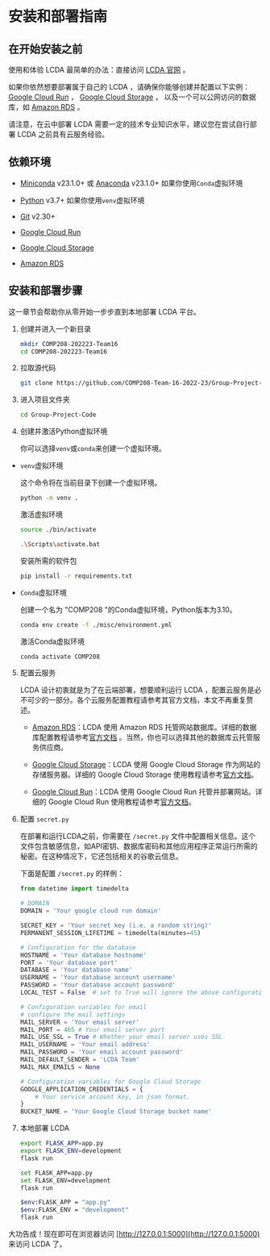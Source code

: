 # 安装和部署指南

## 在开始安装之前

使用和体验 LCDA 最简单的办法：直接访问 [LCDA 官网](https://www.lcda.space/) 。

如果你依然想要部署属于自己的 LCDA
，请确保你能够创建并配置以下实例：[Google Cloud Run](https://cloud.google.com/run) ， [Google Cloud Storage](https://cloud.google.com/storage) ，
以及一个可以公网访问的数据库，如 [Amazon RDS](https://aws.amazon.com/rds/) 。

请注意，在云中部署 LCDA 需要一定的技术专业知识水平，建议您在尝试自行部署 LCDA 之前具有云服务经验。

## 依赖环境

- [Miniconda](https://docs.conda.io/en/latest/miniconda.html) v23.1.0+
  或 [Anaconda](https://www.anaconda.com/products/distribution) v23.1.0+
    如果你使用`Conda`虚拟环境

- [Python](https://www.python.org/) v3.7+ 如果你使用`venv`虚拟环境

- [Git](https://git-scm.com/downloads) v2.30+

- [Google Cloud Run](https://cloud.google.com/run)

- [Google Cloud Storage](https://cloud.google.com/storage)

- [Amazon RDS](https://aws.amazon.com/rds/)

## 安装和部署步骤

这一章节会帮助你从零开始一步步直到本地部署 LCDA 平台。

1. 创建并进入一个新目录

   ```bash
   mkdir COMP208-202223-Team16
   cd COMP208-202223-Team16
   ```

2. 拉取源代码

   ```bash
   git clone https://github.com/COMP208-Team-16-2022-23/Group-Project-Code.git
   ```

3. 进入项目文件夹

   ```bash
   cd Group-Project-Code
   ```

4. 创建并激活Python虚拟环境

   你可以选择`venv`或`conda`来创建一个虚拟环境。

- `venv`虚拟环境 

   这个命令将在当前目录下创建一个虚拟环境。
   ```bash
   python -m venv .
   ```
  
   激活虚拟环境

    <CodeGroup>
   <CodeGroupItem title="Bash" active>
  
   ```bash
   source ./bin/activate
  ```
  
    </CodeGroupItem>
  
    <CodeGroupItem title="CMD">
  
    ```bash
  .\Scripts\activate.bat
   ```
  
    </CodeGroupItem>
    </CodeGroup>

  安装所需的软件包

    ```bash
   pip install -r requirements.txt
   ```

- `Conda`虚拟环境

   创建一个名为 "COMP208 "的Conda虚拟环境，Python版本为3.10。 
   ```bash
   conda env create -f ./misc/environment.yml
   ```
  
   激活Conda虚拟环境
   ```bash
   conda activate COMP208
   ```

5. 配置云服务

   LCDA 设计初衷就是为了在云端部署，想要顺利运行 LCDA ，配置云服务是必不可少的一部分。各个云服务配置教程请参考其官方文档，本文不再重复赘述。

    - [Amazon RDS](https://aws.amazon.com/rds/)：LCDA 使用 Amazon RDS
      托管网站数据库。详细的数据库配置教程请参考[官方文档](https://docs.aws.amazon.com/AmazonRDS/latest/UserGuide/Welcome.html)
      。当然，你也可以选择其他的数据库云托管服务供应商。

    - [Google Cloud Storage](https://cloud.google.com/storage)：LCDA 使用 Google Cloud Storage 作为网站的存储服务器。详细的
      Google Cloud Storage 使用教程请参考[官方文档](https://cloud.google.com/storage/docs)。

    - [Google Cloud Run](https://cloud.google.com/run)：LCDA 使用 Google Cloud Run 托管并部署网站。详细的 Google Cloud Run
      使用教程请参考[官方文档](https://cloud.google.com/run/docs)。

6. 配置  `secret.py`

   在部署和运行LCDA之前，你需要在 `/secret.py` 文件中配置相关信息。这个文件包含敏感信息，如API密钥、数据库密码和其他应用程序正常运行所需的秘密。在这种情况下，它还包括相关的谷歌云信息。

   下面是配置 `/secret.py` 的样例：

   ```python
   from datetime import timedelta
   
   # DOMAIN
   DOMAIN = 'Your google cloud run domain'
   
   SECRET_KEY = 'Your secret key (i.e. a random string)'
   PERMANENT_SESSION_LIFETIME = timedelta(minutes=45)
   
   # Configuration for the database
   HOSTNAME = 'Your database hostname'
   PORT = 'Your database port'
   DATABASE = 'Your database name'
   USERNAME = 'Your database account username'
   PASSWORD = 'Your database account password'
   LOCAL_TEST = False  # set to True will ignore the above configuration and use local sqlite database called project.db
   
   # Configuration variables for email
   # configure the mail settings
   MAIL_SERVER = 'Your email server'
   MAIL_PORT = 465 # Your email server port
   MAIL_USE_SSL = True # Whether your email server uses SSL
   MAIL_USERNAME = 'Your email address'
   MAIL_PASSWORD = 'Your email account password' 
   MAIL_DEFAULT_SENDER = 'LCDA Team'
   MAIL_MAX_EMAILS = None
   
   # Configuration variables for Google Cloud Storage
   GOOGLE_APPLICATION_CREDENTIALS = {
       # Your service account key, in json format.
   }
   BUCKET_NAME = 'Your Google Cloud Storage bucket name'
   ```

7. 本地部署 LCDA

   <CodeGroup>
   <CodeGroupItem title="Bash" active>

   ```bash
   export FLASK_APP=app.py
   export FLASK_ENV=development
   flask run
   ```

   </CodeGroupItem>

   <CodeGroupItem title="CMD">

   ```bash
   set FLASK_APP=app.py
   set FLASK_ENV=development
   flask run
   ```

   </CodeGroupItem>
   <CodeGroupItem title="Powershell">

   ```bash
   $env:FLASK_APP = "app.py"
   $env:FLASK_ENV = "development"
   flask run
   ```

   </CodeGroupItem>
   </CodeGroup>

大功告成！现在即可在浏览器访问 [http://127.0.0.1:5000](http://127.0.0.1:5000) 来访问 LCDA 了。
